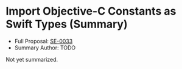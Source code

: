 # Import Objective-C Constants as Swift Types (Summary)

* Full Proposal: [SE-0033](https://github.com/apple/swift-evolution/blob/main/proposals/0033-import-objc-constants.md)
* Summary Author: TODO

Not yet summarized.
